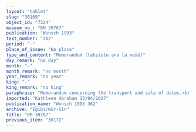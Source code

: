 ```yaml
---
layout: "tablet"
slug: "30169"
object_id: "7324"
museum_no_: "BM 30767"
publication: "Wunsch 1993"
text_number: "362"
period: "-"
place_of_issue: "No place"
type_and_content: "Memorandum (taẖsistu ana la mašê)"
day_remark: "no day"
month: "-"
month_remark: "no month"
year_remark: "no year"
king: "-"
king_remark: "no king"
paraphrase: "Memorandum concerning the transport and sale of dates.<br /> The tablet relates to 447;2 kor (80500 litre) of dates which <strong>A</strong>, slave of <strong>B</strong> transported by boat and subsequently sold. The first boat (<em>eleppu mahrītu</em>) under A&rsquo;s responsibility (<em>ina pāni</em>) transported 208;3.2.0 kor of dates of which 31;2.0.0 kor <em>were sold</em> without receipts (<em>&scaron;a la giṭṭāni</em>). The second boat, also under <strong>A</strong>&rsquo;s responsibility transported of 208;3.4.0 kor of dates. <strong>B</strong> received (<em>mahāru</em>) the silver of the sale (from <strong>A</strong>). No date, witnesses or a scribe are mentioned.&nbsp;<br /> &nbsp;<br /> <strong>A </strong>= Nergal-rēṣūa <strong>B </strong>= Iddin-Marduk"
imported: "Kathleen Abraham 15/04/2017"
publication_name: "Wunsch 1993 362"
archive: "Egibi/Nūr-Sîn"
title: "BM 30767"
previous_item: "30172"
---
```

